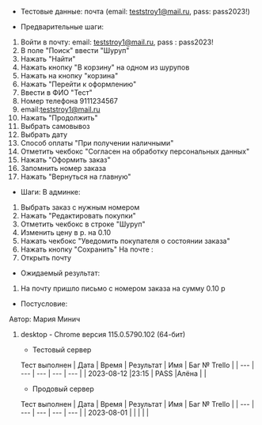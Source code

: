 * Тестовые данные:
почта (email: teststroy1@mail.ru, pass:  pass2023!)

* Предварительные шаги:
1. Войти в почту: email: teststroy1@mail.ru, pass : pass2023!
2. В поле "Поиск" ввести "Шуруп"
3. Нажать "Найти"
4. Нажать кнопку "В корзину" на одном из шурупов
5. Нажать на кнопку "корзина"
6. Нажать "Перейти к оформлению"
7. Ввести в ФИО "Тест"
8. Номер телефона 9111234567
9. email:teststroy1@mail.ru
10. Нажать "Продолжить"
11. Выбрать самовывоз
12. Выбрать дату
13. Способ оплаты "При получении наличными"
14. Отметить чекбокс "Согласен на обработку персональных данных"
15. Нажать "Оформить заказ"
16. Запомнить номер заказа
17. Нажать "Вернуться на главную"


* Шаги:
В админке: 
1. Выбрать заказ с нужным номером
2. Нажать "Редактировать покупки"
3. Отметить чекбокс в строке "Шуруп"
4. Изменить цену в р. на 0.10
5. Нажать чекбокс "Уведомить покупателя о состоянии заказа"
6. Нажать кнопку "Сохранить"
На почте :
1. Открыть почту


* Ожидаемый результат:
1. На почту пришло письмо с номером заказа на сумму 0.10 p

* Постусловие:


Автор: Мария Минич

1) desktop - Chrome версия 115.0.5790.102 (64-бит)

	* Тестовый сервер 

	Тест выполнен
	| Дата | Время | Результат | Имя | Баг № Trello |
	| --- | --- | --- | --- | --- |
   | 2023-08-12 |23:15  | PASS |Алёна  |  |

	* Продовый сервер 

	Тест выполнен
	| Дата | Время | Результат | Имя | Баг № Trello |
	| --- | --- | --- | --- | --- |
	| 2023-08-01 | |  |  |  | 


